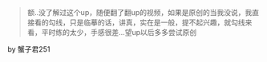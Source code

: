 > 额..没了解过这个up，随便翻了翻up的视频，如果是原创的当我没说，我直接看的勾线，只是临摹的话，讲真，实在是一般，提不起兴趣，就勾线来看，平时练的太少，手感很差...望up以后多多尝试原创

by 蟹子君251